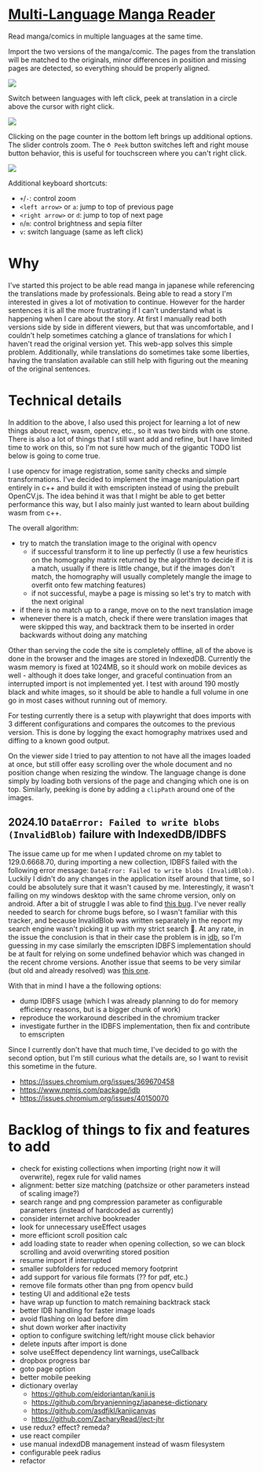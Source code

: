 # [Multi-Language Manga Reader](https://aligned.pictures)

Read manga/comics in multiple languages at the same time.

Import the two versions of the manga/comic. The pages from the translation will be matched to the originals, minor differences in position and missing pages are detected, so everything should be properly aligned.

![](gifs/mlmr-import.gif)

Switch between languages with left click, peek at translation in a circle above the cursor with right click.

![](gifs/mlmr-peek.gif)

Clicking on the page counter in the bottom left brings up additional options. The slider controls zoom. The `⥀ Peek` button switches left and right mouse button behavior, this is useful for touchscreen where you can't right click.

![](gifs/mlmr-zoom.gif)

Additional keyboard shortcuts:

- `+`/`-`: control zoom
- `<left arrow>` or `a`: jump to top of previous page
- `<right arrow>` or `d`: jump to top of next page
- `n`/`m`: control brightness and sepia filter
- `v`: switch language (same as left click)

# Why

I've started this project to be able read manga in japanese while referencing the translations made by professionals. Being able to read a story I'm interested in gives a lot of motivation to continue. However for the harder sentences it is all the more frustrating if I can't understand what is happening when I care about the story. At first I manually read both versions side by side in different viewers, but that was uncomfortable, and I couldn't help sometimes catching a glance of translations for which I haven't read the original version yet. This web-app solves this simple problem. Additionally, while translations do sometimes take some liberties, having the translation available can still help with figuring out the meaning of the original sentences.

# Technical details

In addition to the above, I also used this project for learning a lot of new things about react, wasm, opencv, etc., so it was two birds with one stone. There is also a lot of things that I still want add and refine, but I have limited time to work on this, so I'm not sure how much of the gigantic TODO list below is going to come true.

I use opencv for image registration, some sanity checks and simple transformations. I've decided to implement the image manipulation part entirely in c++ and build it with emscripten instead of using the prebuilt OpenCV.js. The idea behind it was that I might be able to get better performance this way, but I also mainly just wanted to learn about building wasm from c++.

The overall algorithm:

- try to match the translation image to the original with opencv
  - if successful transform it to line up perfectly (I use a few heuristics on the homography matrix returned by the algorithm to decide if it is a match, usually if there is little change, but if the images don't match, the homography will usually completely mangle the image to overfit onto few matching features)
  - if not successful, maybe a page is missing so let's try to match with the next original
- if there is no match up to a range, move on to the next translation image
- whenever there is a match, check if there were translation images that were skipped this way, and backtrack them to be inserted in order backwards without doing any matching

Other than serving the code the site is completely offline, all of the above is done in the browser and the images are stored in IndexedDB. Currently the wasm memory is fixed at 1024MB, so it should work on mobile devices as well - although it does take longer, and graceful continuation from an interrupted import is not implemented yet. I test with around 190 mostly black and white images, so it should be able to handle a full volume in one go in most cases without running out of memory.

For testing currently there is a setup with playwright that does imports with 3 different configurations and compares the outcomes to the previous version. This is done by logging the exact homography matrixes used and diffing to a known good output.

On the viewer side I tried to pay attention to not have all the images loaded at once, but still offer easy scrolling over the whole document and no position change when resizing the window. The language change is done simply by loading both versions of the page and changing which one is on top. Similarly, peeking is done by adding a `clipPath` around one of the images.

## 2024.10 `DataError: Failed to write blobs (InvalidBlob)` failure with IndexedDB/IDBFS

The issue came up for me when I updated chrome on my tablet to 129.0.6668.70, during importing a new collection, IDBFS failed with the following error message: `DataError: Failed to write blobs (InvalidBlob)`. Luckily I didn't do any changes in the application itself around that time, so I could be absolutely sure that it wasn't caused by me. Interestingly, it wasn't failing on my windows desktop with the same chrome version, only on android. After a bit of struggle I was able to find [this bug](https://issues.chromium.org/issues/369670458). I've never really needed to search for chrome bugs before, so I wasn't familiar with this tracker, and because InvalidBlob was written separately in the report my search engine wasn't picking it up with my strict search :facepalm:. At any rate, in the issue the conclusion is that in their case the problem is in [idb](https://www.npmjs.com/package/idb), so I'm guessing in my case similarly the emscripten IDBFS implementation should be at fault for relying on some undefined behavior which was changed in the recent chrome versions. Another issue that seems to be very similar (but old and already resolved) was [this one](https://issues.chromium.org/issues/40150070).

With that in mind I have a the following options:

- dump IDBFS usage (which I was already planning to do for memory efficiency reasons, but is a bigger chunk of work)
- reproduce the workaround described in the chromium tracker
- investigate further in the IDBFS implementation, then fix and contribute to emscripten

Since I currently don't have that much time, I've decided to go with the second option, but I'm still curious what the details are, so I want to revisit this sometime in the future.

- https://issues.chromium.org/issues/369670458
- https://www.npmjs.com/package/idb
- https://issues.chromium.org/issues/40150070

# Backlog of things to fix and features to add

- check for existing collections when importing (right now it will overwrite), regex rule for valid names
- alignment: better size matching (patchsize or other parameters instead of scaling image?)
- search range and png compression parameter as configurable parameters (instead of hardcoded as currently)
- consider internet archive bookreader
- look for unnecessary useEffect usages
- more efficiont scroll position calc
- add loading state to reader when opening collection, so we can block scrolling and avoid overwriting stored position
- resume import if interrupted
- smaller subfolders for reduced memory footprint
- add support for various file formats (?? for pdf, etc.)
- remove file formats other than png from opencv build
- testing UI and additional e2e tests
- have wrap up function to match remaining backtrack stack
- better IDB handling for faster image loads
- avoid flashing on load before dim
- shut down worker after inactivity
- option to configure switching left/right mouse click behavior
- delete inputs after import is done
- solve useEffect dependency lint warnings, useCallback
- dropbox progress bar
- goto page option
- better mobile peeking
- dictionary overlay
  - https://github.com/eidoriantan/kanji.js
  - https://github.com/bryanjenningz/japanese-dictionary
  - https://github.com/asdfjkl/kanjicanvas
  - https://github.com/ZacharyRead/jlect-jhr
- use redux? effect? remeda?
- use react compiler
- use manual indexdDB management instead of wasm filesystem
- configurable peek radius
- refactor
